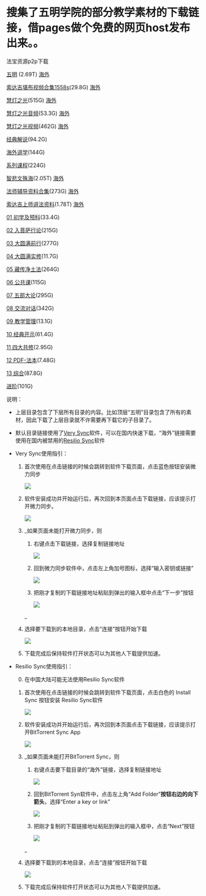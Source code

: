 # 搜集了五明学院的部分教学素材的下载链接，借pages做个免费的网页host发布出来。。


法宝资源p2p下载

  
  

[五明](https://link.verysync.com/#f=%E4%BA%94%E6%98%8E&sz=1E0&k=H3GOGMPFWR7HJOY6UGFD2VO3VVSB64ZILQIBJ2JDTOWQG343WIY65GK&d=P4KRW4BOF53QC5NWFR7MIUPLMQYH&t=1&tm=1588759359706&v=v1.3.5&a=1) (2.69T) [海外](https://link.getsync.com/#f=%E4%BA%94%E6%98%8E&sz=0&t=1&s=WKZWM53WN5YUMDBVJP4IWHGGIJKIL3JA&i=CQAQXF4OHA2S5H4L5EDFO2ZOZ6YP5MVX2&v=2.4)

[索达吉堪布视频合集1558s](https://link.verysync.com/#f=%E7%B4%A2%E8%BE%BE%E5%90%89%E5%A0%AA%E5%B8%83%E8%A7%86%E9%A2%91%E5%90%88%E9%9B%861558&sz=1E0&k=D3CK5ZVFOSUYHX4VE7SQETSJY7GFM3UTMHLU44BFN5SO4R7RY7ZYEDW&d=L4GNS4XKB53MY5JSBN7IEQLHIMUD&t=1&tm=1588250007842&v=v1.3.5&a=1)(29.8G) [海外](https://link.getsync.com/#f=%E7%B4%A2%E8%BE%BE%E5%90%89%E5%A0%AA%E5%B8%83%E8%A7%86%E9%A2%91%E5%90%88%E9%9B%861558&sz=0&t=1&s=H35VSMHRAYD2MH27CMJPLUWFSHA4U67D&i=C4Y4J2TPKUOXDLBIV4QIWPTUTHU2JXS7N&v=2.4)

[慧灯之光](https://link.verysync.com/#f=%E6%85%A7%E7%81%AF%E4%B9%8B%E5%85%89&sz=1E0&k=S3RA4WE2NRT7LJMGURZJVZVOUEIBQL32OQ6JKN25ICPMSGL4JEDL4LB&d=A4VCH4MZQ53BN5YHQC7XTFAWXBJS&t=1&tm=1588759456777&v=v1.3.5&a=1)(515G) [海外](https://link.getsync.com/#f=%E6%85%A7%E7%81%AF%E4%B9%8B%E5%85%89&sz=0&t=1&s=YMKP5ANNKIS62A7MC36RWJJCXO6HX565&i=CXGABZ22ZAZPBVFURPJUAE3KCZ63FIP72&e=1589088633&v=2.4)

[慧灯之光音频](https://link.verysync.com/#f=%E6%85%A7%E7%81%AF%E4%B9%8B%E5%85%89%E9%9F%B3%E9%A2%91&sz=1E0&k=G3FNC3UEMV3QODFNJN2H4QH3FQO2SRX2JORJLHA4Z6VSEPEUPNZ46RZ&d=O4JQV4ANE53PB5MVEQ7LHTOKLPXG&t=1&tm=1588765835045&v=v1.3.5&a=1)(53.3G) [海外](https://link.getsync.com/#f=%E6%85%A7%E7%81%AF%E4%B9%8B%E5%85%89%E9%9F%B3%E9%A2%91&sz=0&t=1&s=QOV2KY5Q2C3VWBKPACIDL4U6QIZE27WC&i=CRZZESW2OLT5HCM7T35NFPOM5BVVP54VQ&v=2.4)

[慧灯之光视频](https://link.verysync.com/#f=%E6%85%A7%E7%81%AF%E4%B9%8B%E5%85%89%E8%A7%86%E9%A2%91&sz=1E0&k=K3JWN6ATE2HEOXZI6IVZCZLRB4XVV5IE2SEANYIO3DY5QGQVTUKUXUF&d=S4NUZ4ERI53TF5QZIU7PLXSOPTBK&t=1&tm=1588765894949&v=v1.3.5&a=1)(462G) [海外](https://link.getsync.com/#f=%E6%85%A7%E7%81%AF%E4%B9%8B%E5%85%89%E8%A7%86%E9%A2%91&sz=0&t=1&s=XUUOAHRWAHZ2DQ63QXLGX27IYWUOZIX4&i=CTCQFPM5W2VWROKIJSWCIW45FL4CAVWTK&v=2.4)

[经典解说](https://link.verysync.com/#f=%E7%BB%8F%E5%85%B8%E8%A7%A3%E8%AF%B4&sz=1E0&k=D3CNBVUGMIXHAGRBEYP4A5H64ZPHCOBBPAWXZKFH45MIXLEWWX6JMDS&d=L4GNS4XKB53MY5JSBN7IEQLHIMUD&t=1&tm=1588766093562&v=v1.3.5&a=1)(94.2G)

[海外讲学](https://link.verysync.com/#f=%E6%B5%B7%E5%A4%96%E8%AE%B2%E5%AD%A6&sz=1E0&k=S3RGJPPV7I2GTZRWD65XTHPBIDXVR5K4Q527BDJHICHFJLYCMNJVPHR&d=A4VCH4MZQ53BN5YHQC7XTFAWXBJS&t=1&tm=1588766132317&v=v1.3.5&a=1)(144G)

[系列课程](https://link.verysync.com/#f=%E7%B3%BB%E5%88%97%E8%AF%BE%E7%A8%8B&sz=1E0&k=D3CKWYJ23UMPUQJJBQFTAZDDMJDT2NUAUFAN6RRPQHE46HCVSLNCYOG&d=L4GNS4XKB53MY5JSBN7IEQLHIMUD&t=1&tm=1588766181502&v=v1.3.5&a=1)(224G)

[智悲文殊海](https://link.verysync.com/#f=%E6%99%BA%E6%82%B2%E6%96%87%E6%AE%8A%E6%B5%B7&sz=1E0&k=D3CRCSBS5B6IKULADJWXJ35QDN56A6ZFIW2L67LRP2YB5IU5PMH64QC&d=L4GNS4XKB53MY5JSBN7IEQLHIMUD&t=1&tm=1588759621302&v=v1.3.5&a=1)(2.05T) [海外](https://link.getsync.com/#f=%E6%99%BA%E6%82%B2%E6%96%87%E6%AE%8A%E6%B5%B7&sz=0&t=1&s=K5X43DUCZUY4AHGFHEBOWQ65OQKPOMH2&i=CSXJ77YEBB4DIOGWPIS2AXY5NPALXCAYB&v=2.4)

[法师辅导资料合集](https://link.verysync.com/#f=%E6%B3%95%E5%B8%88%E8%BE%85%E5%AF%BC%E8%B5%84%E6%96%99%E5%90%88%E9%9B%86&sz=1E0&k=K3JTEV6GGCLJ5QJKVOJXPINBGHYI24DYNFMGEKHLR6TE646Q3KIVMP6&d=S4NUZ4ERI53TF5QZIU7PLXSOPTBK&t=1&tm=1588766316609&v=v1.3.5&a=1)(273G) [海外](https://link.getsync.com/#f=%E6%B3%95%E5%B8%88%E8%BE%85%E5%AF%BC%E8%B5%84%E6%96%99%E5%90%88%E9%9B%86&sz=0&t=1&s=5KNKZZGMBTI7FKYPKYOBHXXPRR42YPZG&i=CV2EFBBOA3JJBVKD2FHEBCL7RBSOEDC64&v=2.4)

[索达吉上师讲法资料](https://link.verysync.com/#f=%E7%B4%A2%E8%BE%BE%E5%90%89%E4%B8%8A%E5%B8%88%E8%AE%B2%E6%B3%95%E8%B5%84%E6%96%99&sz=1E0&k=P3OD55ZMB3LOEZQD2BMTSZFK2Y37FYRHZRN3JEN2W3HBYBCMA7T3WWY&d=X4SZE4JWN53YK5VENZ7UQCXTUYGP&t=1&tm=1588766349774&v=v1.3.5&a=1)(1.78T) [海外](https://link.getsync.com/#f=%E7%B4%A2%E8%BE%BE%E5%90%89%E4%B8%8A%E5%B8%88%E8%AE%B2%E6%B3%95%E8%B5%84%E6%96%99&sz=0&t=1&s=B7D4KZW37BQ3G4UFH66P7TBHHVEPNNBE&i=CPGLUNC4CH7YM3KQW3DOUNBFOYIOCYQWG&v=2.4)

[01 初学及预科](https://link.verysync.com/#f=01%20%20%E5%88%9D%E5%AD%A6%E5%8F%8A%E9%A2%84%E7%A7%91&sz=1E0&k=C3BLROYGFRQVYZ4GHIYMUQ5HORWO6ZQ2ITBKBXHWIG65PEKT7YJQRIH&d=K4FMR4WJA53LX5IRAM7HDPKGHLTC&t=1&tm=1588769969601&v=v1.3.5&a=1)(33.4G)

[02 入菩萨行论](https://link.verysync.com/#f=02%20%20%E5%85%A5%E8%8F%A9%E8%90%A8%E8%A1%8C%E8%AE%BA&sz=1E0&k=K3JUKTG7ZWUWX7V63MZCZK2YE3I3CDCDDWC5OC4OH4VCANSHB6J6WFZ&d=S4NUZ4ERI53TF5QZIU7PLXSOPTBK&t=1&tm=1588770000569&v=v1.3.5&a=1)(215G)

[03 大圆满前行](https://link.verysync.com/#f=03%20%20%E5%A4%A7%E5%9C%86%E6%BB%A1%E5%89%8D%E8%A1%8C&sz=1E0&k=C3BM734W6IRF6XVOJVKC2B3UV6DIWJCUJJASHQERMGQJGSYEPKVMWEV&d=K4FMR4WJA53LX5IRAM7HDPKGHLTC&t=1&tm=1588770031521&v=v1.3.5&a=1)(277G)

[04 大圆满实修](https://link.verysync.com/#f=04%20%20%E5%A4%A7%E5%9C%86%E6%BB%A1%E5%AE%9E%E4%BF%AE&sz=126E8&k=J3IS3SPHJ5VQ2FR4I66LZPUTR35Q2SUYC55CIFJAW2ZOZANVIM5Q4FC&d=R4MTY4DQH53SE5PYHT7OKWRNOSAJ&t=1&tm=1589806041688&v=v1.3.5&a=1)(11.7G)

[05 藏传净土法](https://link.verysync.com/#f=05%20%20%E8%97%8F%E4%BC%A0%E5%87%80%E5%9C%9F%E6%B3%95&sz=1E0&k=F3ESYV7YDLN3B5MQ2TNGMTPQH4DRM2FOIHK4XBSZWGQFBGRXZ3BOTZ6&d=N4IPU4ZMD53OA5LUDP7KGSNJKOWF&t=1&tm=1588770096944&v=v1.3.5&a=1)(264G)

[06 公共课](https://link.verysync.com/#f=06%20%20%E5%85%AC%E5%85%B1%E8%AF%BE&sz=1E0&k=Q3PEZEOWN7VIJIRBUHNMKQ7TE66Z3KYKVECLZINYU5RFEAST2LN6SWR&d=Y4TAF4KXO53ZL5WFOA7VRDYUVZHQ&t=1&tm=1588770130195&v=v1.3.5&a=1)(115G)

[07 五部大论](https://link.verysync.com/#f=07%20%20%E4%BA%94%E9%83%A8%E5%A4%A7%E8%AE%BA&sz=1E0&k=O3NZ4MCT2B7JY75Y6AWOAIKCXSTGTLEYO43LQWFP6KQPZEEVN42WZWR&d=W4RYD4IVM53XJ5UDMY7TPBWSTXFO&t=1&tm=1588770169973&v=v1.3.5&a=1)(295G)

[08 交流对话](https://link.verysync.com/#f=08%20%20%E4%BA%A4%E6%B5%81%E5%AF%B9%E8%AF%9D&sz=1E0&k=Q3PXQUQAW25DZEGUEI3N5DEIHVVFQG3EJDGO4BNGSJHOSXUT54TTDV4&d=Y4TAF4KXO53ZL5WFOA7VRDYUVZHQ&t=1&tm=1588770203555&v=v1.3.5&a=1)(342G)

[09 教学管理](https://link.verysync.com/#f=09%20%20%E6%95%99%E5%AD%A6%E7%AE%A1%E7%90%86&sz=1E0&k=K3JXE3IF2S6YSQOSWXO7ET6FRFH2GQW44J7ESXAZJEDPDXH76OWUGW2&d=S4NUZ4ERI53TF5QZIU7PLXSOPTBK&t=1&tm=1588770238929&v=v1.3.5&a=1)(13.1G)

[10 经典开示](https://link.verysync.com/#f=10%20%20%E7%BB%8F%E5%85%B8%E5%BC%80%E7%A4%BA&sz=1E0&k=D3CR67TWD24CJ24HNNFOFRHA54W2URVMRNUNYBCMYUOCUNBCF6JHTD6&d=L4GNS4XKB53MY5JSBN7IEQLHIMUD&t=1&tm=1588770272562&v=v1.3.5&a=1)(61.4G)

[11 四大共修](https://link.verysync.com/#f=11%20%20%E5%9B%9B%E5%A4%A7%E5%85%B1%E4%BF%AE&sz=1E0&k=Q3PDZL2CPZHXZE7WBEUDCIV3XJJEW6FP7L5KOTTIDUPGRIMCMIKU4JT&d=Y4TAF4KXO53ZL5WFOA7VRDYUVZHQ&t=1&tm=1588770303255&v=v1.3.5&a=1)(2.95G)

[12 PDF-法本](https://link.verysync.com/#f=12%20%20PDF-%E6%B3%95%E6%9C%AC&sz=1E0&k=M3LTBL2H6LN3WBHIUFW6VKYJJZ5LJQO5N2DINAAHECBPKHGVPEXJ42L&d=U4PWB4GTK53VH5SBKW7RNZUQRVDM&t=1&tm=1588770346411&v=v1.3.5&a=1)(7.48G)

[13 综合](https://link.verysync.com/#f=13%20%20%E7%BB%BC%E5%90%88&sz=1E0&k=J3IQACDBTAGXAMAMS5RPEDQXC26VXGTM4LVMDFUYXGLSPIX2WXEE6MQ&d=R4MTY4DQH53SE5PYHT7OKWRNOSAJ&t=1&tm=1588770377748&v=v1.3.5&a=1)(87.8G)

[进阶](https://link.verysync.com/#f=%E8%BF%9B%E9%98%B6&sz=1E0&k=B3AIPAHWQDT752SMQZROYDQWP5DWBMNJHQSMUFIP4ZU2TNTUIGX6YIG&d=J4ELQ4VIZ53KW5HQZL7GCOJFGKSB&t=1&tm=1588770410080&v=v1.3.5&a=1)(101G)

  

说明：

*   上层目录包含了下层所有目录的内容。比如顶层“五明”目录包含了所有的素材，因此下载了上层目录就不许需要再下载它的子目录了。  
      
    
*   默认目录链接使用了[Very Sync](http://www.verysync.com/)软件，可以在国内快速下载，“海外”链接需要使用在国内被禁用的[Resilio Sync](https://www.resilio.com/)软件  
      
    
*   Very Sync使用指引：
    1.  首次使用在点击链接的时候会跳转到软件下载页面，点击蓝色按钮安装微力同步  
          
        ![](https://share-1251703426.cos.ap-nanjing.myqcloud.com/p1.png)  
          
          
        
    2.  软件安装成功并开始运行后，再次回到本页面点击下载链接，应该提示打开微力同步。  
          
        ![](https://share-1251703426.cos.ap-nanjing.myqcloud.com/p2.png)  
          
          
        
    3.  _如果页面未能打开微力同步，则
        
        1.  右键点击下载链接，选择复制链接地址  
              
            ![](https://share-1251703426.cos.ap-nanjing.myqcloud.com/p6.png)  
              
              
            
        2.  回到微力同步软件中，点击左上角加号图标，选择“输入密钥或链接”  
              
            ![](https://share-1251703426.cos.ap-nanjing.myqcloud.com/p5.png)  
              
              
            
        3.  把刚才复制的下载链接地址粘贴到弹出的输入框中点击“下一步”按钮  
              
            ![](https://share-1251703426.cos.ap-nanjing.myqcloud.com/p4.png)  
              
              
            
        
        _
    4.  选择要下载到的本地目录，点击“连接”按钮开始下载  
          
        ![](https://share-1251703426.cos.ap-nanjing.myqcloud.com/p3.png)  
          
          
        
    5.  下载完成后保持软件打开状态可以为其他人下载提供加速。


*   Resilio Sync使用指引：  
      
    0.  在中国大陆可能无法使用Resilio Sync软件  
          
        
    1.  首次使用在点击链接的时候会跳转到软件下载页面，点击白色的 Install Sync 按钮安装 Resilio Sync软件  
          
        ![](https://share-1251703426.cos.ap-nanjing.myqcloud.com/p7.png)  
          
          
        
    2.  软件安装成功并开始运行后，再次回到本页面点击下载链接，应该提示打开BitTorrent Sync App  
          
        ![](https://share-1251703426.cos.ap-nanjing.myqcloud.com/p8.png)  
          
          
        
    3.  _如果页面未能打开BitTorrent Sync，则
        
        1.  右键点击要下载目录的“海外”链接，选择复制链接地址  
              
            ![](https://share-1251703426.cos.ap-nanjing.myqcloud.com/p10.png)  
              
              
            
        2.  回到BitTorrent Syn软件中，点击左上角“Add Folder”**按钮右边的向下箭头**，选择“Enter a key or link”  
              
            ![](https://share-1251703426.cos.ap-nanjing.myqcloud.com/p11.png)  
              
              
            
        3.  把刚才复制的下载链接地址粘贴到弹出的输入框中，点击“Next”按钮  
              
            ![](https://share-1251703426.cos.ap-nanjing.myqcloud.com/p12.png)  
              
              
            
        
        _
    4.  选择要下载到的本地目录，点击“连接”按钮开始下载  
          
        ![](https://share-1251703426.cos.ap-nanjing.myqcloud.com/p9.png)  
          
          
        
    5.  下载完成后保持软件打开状态可以为其他人下载提供加速。
